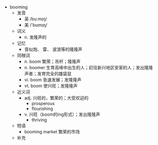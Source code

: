 - booming
  - 发音
    - 英 /buːmɪŋ/
    - 美 /'bʊmɪŋ/
  - 词义
    - n. 发隆声的
  - 记忆
    - 音似炮、 雷、 波浪等的隆隆声
  - 同根词
    - n. boom 繁荣；吊杆；隆隆声
    - n. boomer 生育高峰中出生的人；赶往新兴地区安家的人；发出隆隆声者；发育完全的雄袋鼠
    - vi. boom 急速发展；发隆隆声
    - vt. boom 使兴旺；发隆隆声
  - 近义词
    - adj. 兴旺的，繁荣的；大受欢迎的
      - prosperous
      - flourishing
    - v. 兴旺（boom的ing形式）；发出隆隆声
      - thriving
  - 短语
    - booming market 繁荣的市场
  - 补充